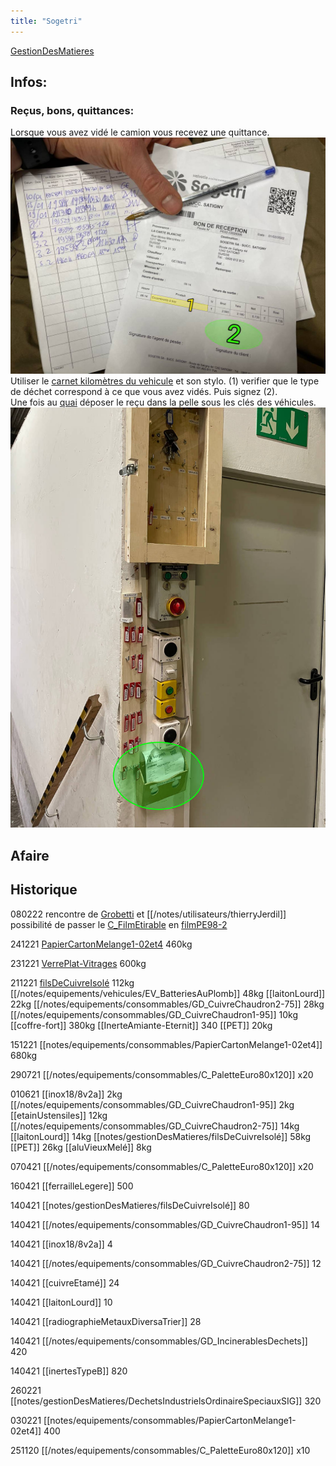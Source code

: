 ```yaml
---
title: "Sogetri"
---
```


[GestionDesMatieres](notes/departements/GestionDesMatieres.md) 

## Infos:
### Reçus, bons, quittances:
Lorsque vous avez vidé le camion vous recevez une quittance.
![i_bonSogetri1](/notes/pieces_jointes/images/i_gestionMatieres/i_bonQuittance/i_bonSogetri1.jpg)
Utiliser le [carnet kilomètres du vehicule](/notes/equipements/carnetkilometresvehiculed.md) et son stylo. (1) verifier que le type de déchet correspond à ce que vous avez vidés. Puis signez (2).\
Une fois au [quai](notes/zones/QuaiRuche.md) déposer le reçu dans la pelle sous les clés des véhicules.
![I_Sogetri1](/notes/pieces_jointes/images/i_gestionMatieres/i_sogtri/I_Sogetri1.jpg)


## Afaire

## Historique
080222 rencontre de [Grobetti](/notes/utilisateurs/Grobetti.md) et [[/notes/utilisateurs/thierryJerdil]] possibilité de passer le [C_FilmEtirable](/notes/equipements/consommables/C_FilmEtirable.md) en [filmPE98-2](notes/gestionDesMatieres/filmPE98-2.md)

241221 [PapierCartonMelange1-02et4](notes/equipements/consommables/PapierCartonMelange1-02et4.md) 460kg 

231221 [VerrePlat-Vitrages](/notes/equipements/vetements/VerrePlat-Vitrages.md) 600kg

211221 [filsDeCuivreIsolé](notes/gestionDesMatieres/filsDeCuivreIsolé.md) 112kg [[/notes/equipements/vehicules/EV_BatteriesAuPlomb]] 48kg [[laitonLourd]] 22kg [[/notes/equipements/consommables/GD_CuivreChaudron2-75]] 28kg [[/notes/equipements/consommables/GD_CuivreChaudron1-95]] 10kg [[coffre-fort]] 380kg [[InerteAmiante-Eternit]] 340 [[PET]] 20kg

151221 [[notes/equipements/consommables/PapierCartonMelange1-02et4]] 680kg

290721 [[/notes/equipements/consommables/C_PaletteEuro80x120]] x20

010621 [[inox18/8v2a]] 2kg [[/notes/equipements/consommables/GD_CuivreChaudron1-95]] 2kg [[etainUstensiles]] 12kg [[/notes/equipements/consommables/GD_CuivreChaudron2-75]] 14kg [[laitonLourd]] 14kg [[notes/gestionDesMatieres/filsDeCuivreIsolé]] 58kg [[PET]] 26kg [[aluVieuxMelé]] 8kg

070421 [[/notes/equipements/consommables/C_PaletteEuro80x120]] x20

160421 [[ferrailleLegere]] 500

140421 [[notes/gestionDesMatieres/filsDeCuivreIsolé]] 80

140421 [[/notes/equipements/consommables/GD_CuivreChaudron1-95]] 14

140421 [[inox18/8v2a]] 4

140421 [[/notes/equipements/consommables/GD_CuivreChaudron2-75]] 12

140421 [[cuivreEtamé]] 24

140421 [[laitonLourd]] 10

140421 [[radiographieMetauxDiversaTrier]] 28

140421 [[/notes/equipements/consommables/GD_IncinerablesDechets]] 420

140421 [[inertesTypeB]] 820



260221 [[notes/gestionDesMatieres/DechetsIndustrielsOrdinaireSpeciauxSIG]] 320

030221 [[notes/equipements/consommables/PapierCartonMelange1-02et4]] 400 

251120 [[/notes/equipements/consommables/C_PaletteEuro80x120]] x10



